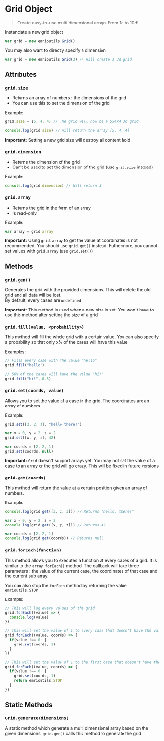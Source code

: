 # Grid Object

> Create easy-to-use multi dimensional arrays
From 1d to 10d!

Instanciate a new grid object

```js
var grid = new emrioutils.Grid()
```

You may also want to directly specify a dimension

```js
var grid = new emrioutils.Grid(3) // Will create a 3d grid
```

## Attributes

### `grid.size`

* Returns an array of numbers : the dimensions of the grid
* You can use this to set the dimension of the grid

Example:

```js
grid.size = [5, 4, 4] // The grid will now be a 5x4x4 3d grid

console.log(grid.size) // Will return the array [5, 4, 4]
```

**Important:**
Setting a new grid size will destroy all content hold

### `grid.dimension`

* Returns the dimension of the grid
* Can't be used to set the dimension of the grid (use `grid.size` instead)

Example:

```js
console.log(grid.dimension) // Will return 3
```

### `grid.array`

* Returns the grid in the form of an array
* Is read-only

Example:

```js
var array = grid.array
```

**Important:**
Using `grid.array` to get the value at coordinates is not recommended. You should use `grid.get()` instead. Futhermore, you cannot set values with `grid.array` (use `grid.set()`)

## Methods

### `grid.gen()`

Generates the grid with the provided dimensions. This will delete the old grid and all data will be lost.<br>
By default, every cases are `undefined`

**Important:**
This method is used when a new size is set. You won't have to use this method after setting the size of a grid

### `grid.fill(value, <probability>)`

This method will fill the whole grid with a certain value.
You can also specify a probability so that only x% of the cases will have this value

Examples:

```js
// Fills every case with the value "hello"
grid.fill("hello")

// 50% of the cases will have the value "hi!"
grid.fill("hi!", 0.5)
```

### `grid.set(coords, value)`

Allows you to set the value of a case in the grid.
The coordinates are an array of numbers

Example:

```js
grid.set([3, 2, 3], "hello there!")

var x = 0, y = 2, z = 2
grid.set([x, y, z], 42)

var coords = [2, 2, 1]
grid.set(coords, null)
```

**Important:**
`Grid` doesn't support arrays yet. You may not set the value of a case to an array or the grid will go crazy. This will be fixed in future versions

### `grid.get(coords)`

This method will return the value at a certain position given an array of numbers.

Example:

```js
console.log(grid.get([3, 2, 3])) // Returns "hello, there!"

var x = 0, y = 2, z = 2
console.log(grid.get([x, y, z])) // Returns 42

var coords = [2, 2, 1]
console.log(grid.get(coords)) // Returns null
```

### `grid.forEach(function)`

This method allows you to executes a function at every cases of a grid.
It is similar to the `array.forEach()` method.
The callback will take three parameters : the value of the current case, the coordinates of that case and the current sub array.

You can also stop the `forEach` method by returning the value `emrioutils.STOP`

Example:

```js
// This will log every values of the grid
grid.forEach((value) => {
  console.log(value)
})

// This will set the value of 1 to every case that doesn't have the value 0
grid.forEach((value, coords) => {
  if(value !== 0) {
    grid.set(coords, 1)
  }
})

// This will set the value of 1 to the first case that doesn't have the value 0
grid.forEach((value, coords) => {
  if(value !== 0) {
    grid.set(coords, 1)
    return emrioutils.STOP
  }
})
```

## Static Methods

### `Grid.generate(dimensions)`

A static method which generate a multi dimensional array based on the given dimensions. `grid.gen()` calls this method to generate the grid
